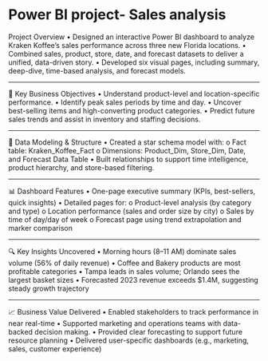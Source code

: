 # Power BI project- Sales analysis
Project Overview
•	Designed an interactive Power BI dashboard to analyze Kraken Koffee’s sales performance across three new Florida locations.
•	Combined sales, product, store, date, and forecast datasets to deliver a unified, data-driven story.
•	Developed six visual pages, including summary, deep-dive, time-based analysis, and forecast models.
________________________________________
📌 Key Business Objectives
•	Understand product-level and location-specific performance.
•	Identify peak sales periods by time and day.
•	Uncover best-selling items and high-converting product categories.
•	Predict future sales trends and assist in inventory and staffing decisions.
________________________________________
🧩 Data Modeling & Structure
•	Created a star schema model with:
o	Fact table: Kraken_Koffee_Fact
o	Dimensions: Product_Dim, Store_Dim, Date, and Forecast Data Table
•	Built relationships to support time intelligence, product hierarchy, and store-based filtering.
________________________________________
📊 Dashboard Features
•	One-page executive summary (KPIs, best-sellers, quick insights)
•	Detailed pages for:
o	Product-level analysis (by category and type)
o	Location performance (sales and order size by city)
o	Sales by time of day/day of week
o	Forecast page using trend extrapolation and marker comparison
________________________________________
🔍 Key Insights Uncovered
•	Morning hours (8–11 AM) dominate sales volume (56% of daily revenue)
•	Coffee and Bakery products are most profitable categories
•	Tampa leads in sales volume; Orlando sees the largest basket sizes
•	Forecasted 2023 revenue exceeds $1.4M, suggesting steady growth trajectory
________________________________________
📈 Business Value Delivered
•	Enabled stakeholders to track performance in near real-time
•	Supported marketing and operations teams with data-backed decision making.
•	Provided clear forecasting to support future resource planning
•	Delivered user-specific dashboards (e.g., marketing, sales, customer experience)


